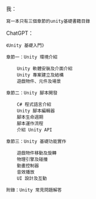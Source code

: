 我：
    
    寫一本只有三個章節的unity基礎書籍目錄

ChatGPT：<br>

    《Unity 基礎入門》

    章節一：Unity 環境介紹

        Unity 軟體安裝及介面介紹
        Unity 專案建立及結構
        遊戲物件、元件及場景

    章節二：Unity 腳本開發

        C# 程式語言介紹
        Unity 腳本編輯器
        腳本生命週期
        腳本運作流程
        介紹 Unity API

    章節三：Unity 基礎功能實作

        遊戲物件移動及旋轉
        物理引擎及碰撞
        動畫控制器
        音效播放
        UI 設計及互動

    附錄：Unity 常見問題解答
